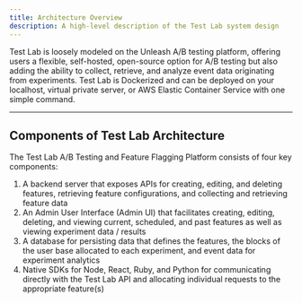 ```yaml
---
title: Architecture Overview
description: A high-level description of the Test Lab system design
---
```


Test Lab is loosely modeled on the Unleash A/B testing platform, offering users a flexible, self-hosted, open-source option for A/B testing but also adding the ability to collect, retrieve, and analyze event data originating from experiments. Test Lab is Dockerized and can be deployed on your localhost, virtual private server, or AWS Elastic Container Service with one simple command.

---

## Components of Test Lab Architecture

The Test Lab A/B Testing and Feature Flagging Platform consists of four key components:

1. A backend server that exposes APIs for creating, editing, and deleting features, retrieving feature configurations, and collecting and retrieving feature data
2. An Admin User Interface (Admin UI) that facilitates creating, editing, deleting, and viewing current, scheduled, and past features as well as viewing experiment data / results
3. A database for persisting data that defines the features, the blocks of the user base allocated to each experiment, and event data for experiment analytics
4. Native SDKs for Node, React, Ruby, and Python for communicating directly with the Test Lab API and allocating individual requests to the appropriate feature(s)
